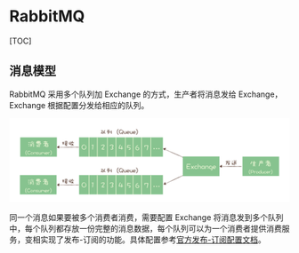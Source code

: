 # RabbitMQ

[TOC]

## 消息模型

RabbitMQ 采用多个队列加 Exchange 的方式，生产者将消息发给 Exchange，Exchange 根据配置分发给相应的队列。

![](assets/20190730102526196_8127.png)

同一个消息如果要被多个消费者消费，需要配置 Exchange 将消息发到多个队列中，每个队列都存放一份完整的消息数据，每个队列可以为一个消费者提供消费服务，变相实现了发布-订阅的功能。具体配置参考[官方发布-订阅配置文档](https://www.rabbitmq.com/tutorials/tutorial-three-python.html)。